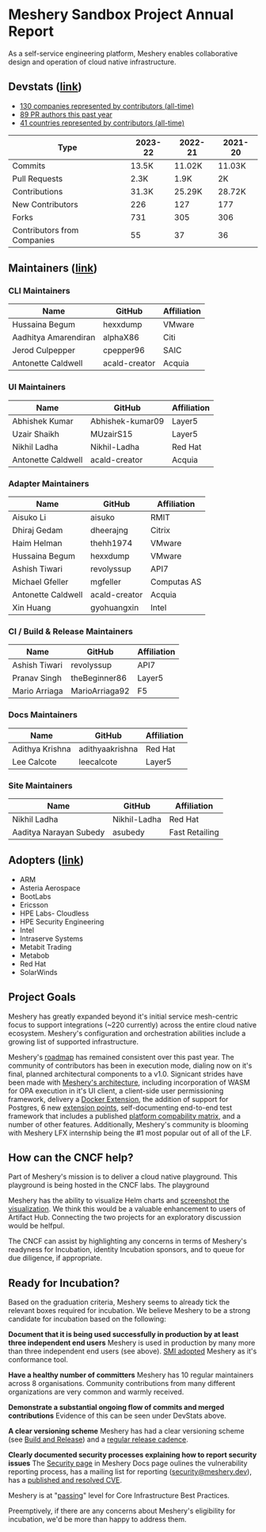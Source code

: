 # Meshery Sandbox Project Annual Report

As a self-service engineering platform, Meshery enables collaborative design and operation of cloud native infrastructure.

## Devstats ([link](https://meshery.devstats.cncf.io/))

- [130 companies represented by contributors (all-time)](https://meshery.devstats.cncf.io/d/5/companies-table?orgId=1)
- [89 PR authors this past year](https://meshery.devstats.cncf.io/d/22/prs-authors-table?orgId=1&var-period_name=Last%20year&var-repogroup_name=All)
- [41 countries represented by contributors (all-time)](https://meshery.devstats.cncf.io/d/18/overall-project-statistics-table?orgId=1&var-period_name=Last%20decade&var-repogroup_name=All)


| Type | 2023-22 | 2022-21 | 2021-20
| --- | --- | --- | --- |
| Commits | 13.5K | 11.02K | 11.03K |
| Pull Requests | 2.3K | 1.9K | 2K |
| Contributions | 31.3K | 25.29K | 28.72K |
| New Contributors | 226 | 127 |177 |
| Forks | 731 | 305 | 306 |
| Contributors from Companies | 55 | 37 | 36 |




## Maintainers ([link](https://github.com/meshery/meshery/blob/master/MAINTAINERS.md))

### CLI Maintainers

| Name                    | GitHub            | Affiliation |
| ----------------------- | ----------------- | ----------- |
| Hussaina Begum          | hexxdump          | VMware      |
| Aadhitya Amarendiran    | alphaX86          | Citi        |
| Jerod Culpepper         | cpepper96         | SAIC        |
| Antonette Caldwell      | acald-creator     | Acquia      |

### UI Maintainers

| Name                | GitHub                 | Affiliation |
| ------------------- | ---------------------- | ----------- |
| Abhishek Kumar      | Abhishek-kumar09       | Layer5      |
| Uzair Shaikh        | MUzairS15              | Layer5      |
| Nikhil Ladha        | Nikhil-Ladha           | Red Hat     |
| Antonette Caldwell  | acald-creator          | Acquia      |

### Adapter Maintainers

| Name                | GitHub        | Affiliation |
| ------------------- | ------------- | ----------- |
| Aisuko Li           | aisuko        | RMIT        |
| Dhiraj Gedam        | dheerajng     | Citrix      |
| Haim Helman         | thehh1974     | VMware      |
| Hussaina Begum      | hexxdump      | VMware      |
| Ashish Tiwari       | revolyssup    | API7        |
| Michael Gfeller     | mgfeller      | Computas AS |
| Antonette Caldwell  | acald-creator | Acquia      |
| Xin Huang           | gyohuangxin   | Intel       |

### CI / Build & Release Maintainers

| Name                  | GitHub             | Affiliation |
| --------------------- | ------------------ | ----------- |
| Ashish Tiwari         | revolyssup         | API7        |
| Pranav Singh          | theBeginner86      | Layer5      |
| Mario Arriaga         | MarioArriaga92     | F5          |

### Docs Maintainers

| Name              | GitHub          | Affiliation |
| ----------------- | --------------- | ----------- |
| Adithya Krishna   | adithyaakrishna | Red Hat     |
| Lee Calcote       | leecalcote      | Layer5      |

### Site Maintainers

| Name                    | GitHub       | Affiliation    |
| ----------------------  | -----------  | -------------- |
| Nikhil Ladha            | Nikhil-Ladha | Red Hat        |
| Aaditya Narayan Subedy  | asubedy      | Fast Retailing |

## Adopters ([link](https://github.com/meshery/meshery/blob/master/ADOPTERS.md))

- ARM
- Asteria Aerospace
- BootLabs
- Ericsson
- HPE Labs- Cloudless
- HPE Security Engineering
- Intel
- Intraserve Systems
- Metabit Trading
- Metabob
- Red Hat
- SolarWinds

## Project Goals

Meshery has greatly expanded beyond it's initial service mesh-centric focus to support integrations (~220 currently) across the entire cloud native ecosystem. Meshery's configuration and orchestration abilities include a growing list of supported infrastructure.

Meshery's [roadmap](https://github.com/meshery/meshery/blob/master/ROADMAP.md) has remained consistent over this past year. The community of contributors has been in execution mode, dialing now on it's final, planned architectural components to a v1.0. Signicant strides have been made with [Meshery's architecture](https://docs.meshery.io/concepts), including incorporation of WASM for OPA execution in it's UI client, a client-side user permissioning framework, delivery a [Docker Extension](https://docs.meshery.io/installation/platforms/docker-extension), the addition of support for Postgres, 6 new [extension points](https://docs.meshery.io/extensibility), self-documenting end-to-end test framework that includes a published [platform compability matrix](https://docs.meshery.io/installation/platforms), and a number of other features. Additionally, Meshery's community is blooming with Meshery LFX internship being the #1 most popular out of all of the LF.

## How can the CNCF help?

Part of Meshery's mission is to deliver a cloud native playground. This playground is being hosted in the CNCF labs. The playground 

Meshery has the ability to visualize Helm charts and [screenshot the visualization](https://github.com/meshery/meshery/pull/8498#issuecomment-1681369650). We think this would be a valuable enhancement to users of Artifact Hub. Connecting the two projects for an exploratory discussion would be helfpul.

The CNCF can assist by highlighting any concerns in terms of Meshery's readyness for Incubation, identity Incubation sponsors, and to queue for due diligence, if appropriate.

## Ready for Incubation?

Based on the graduation criteria, Meshery seems to already tick the relevant boxes required for incubation. We believe Meshery to be a strong candidate for incubation based on the following:

**Document that it is being used successfully in production by at least three independent end users**
Meshery is used in production by many more than three independent end users (see above). [SMI adopted](https://smi-spec.io/blog/validating-smi-conformance-with-meshery/) Meshery as it's conformance tool.

**Have a healthy number of committers**
Meshery has 10 regular maintainers across 8 organisations. Community contributions from many different organizations are very common and warmly received.

**Demonstrate a substantial ongoing flow of commits and merged contributions**
Evidence of this can be seen under DevStats above.

**A clear versioning scheme**
Meshery has had a clear versioning scheme (see [Build and Release](https://docs.meshery.io/project/contributing/build-and-release)) and a [regular release cadence](https://docs.meshery.io/project/releases).

**Clearly documented security processes explaining how to report security issues**
The [Security page](https://docs.meshery.io/project/security-vulnerabilities) in Meshery Docs page oulines the vulnerability reporting process, has a mailing list for reporting (security@meshery.dev), has a [published and resolved CVE](https://docs.meshery.io/project/security-vulnerabilities#list-of-announced-vulnerabilities).

Meshery is at "[passing](https://bestpractices.coreinfrastructure.org/projects/3564)" level for Core Infrastructure Best Practices.

Preemptively, if there are any concerns about Meshery's eligibility for incubation, we'd be more than happy to address them. 
